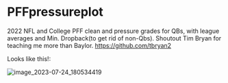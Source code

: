 # PFFpressureplot
2022 NFL and College PFF clean and pressure grades for QBs, with league averages and Min. Dropback(to get rid of non-Qbs).
Shoutout Tim Bryan for teaching me more than Baylor. https://github.com/tbryan2 


Looks like this!:

![image_2023-07-24_180534419](https://github.com/jjparker34/PFFpressureplot/assets/123410317/2d9dc0b8-5f3b-4c53-9541-621efe3439c5)

